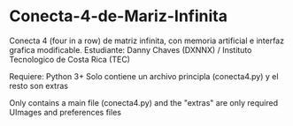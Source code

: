 Conecta-4-de-Mariz-Infinita
===========================

Conecta 4 (four in a row) de matriz infinita, con memoria artificial e interfaz grafica modificable. Estudiante: Danny Chaves (DXNNX) / Instituto Tecnologico de Costa Rica (TEC)

Requiere: Python 3+
Solo contiene un archivo principla (conecta4.py) y el resto son extras

Only contains a main file (conecta4.py) and the "extras" are only required UImages and preferences files
